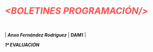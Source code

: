 # <span style="color:#F55552"> ***<BOLETINES PROGRAMACIÓN/>*** </span>  
<br>

| ***Anxo Fernández Rodríguez***  | **DAM1** |

  ***1ª EVALUACIÓN***  

